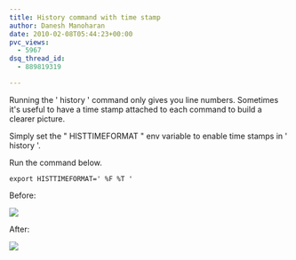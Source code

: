 ```yaml
---
title: History command with time stamp
author: Danesh Manoharan
date: 2010-02-08T05:44:23+00:00
pvc_views:
  - 5967
dsq_thread_id:
  - 889819319

---
```

Running the ' history ' command only gives you line numbers. Sometimes it's useful to have a time stamp attached to each command to build a clearer picture.

Simply set the " HISTTIMEFORMAT " env variable to enable time stamps in ' history '.

Run the command below.

`export HISTTIMEFORMAT=' %F %T '`

Before:

![](/wp-content/uploads/2010/02/history.timestamp.1-450x393.png)

After:

![](/wp-content/uploads/2010/02/history.timestamp.2-450x393.png)